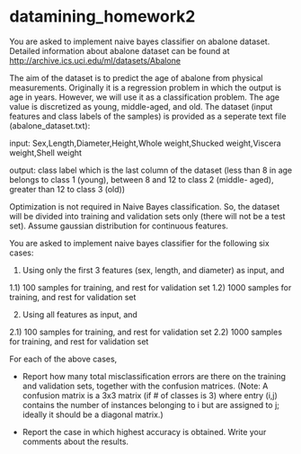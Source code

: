 # datamining_homework2
You are asked to implement naive bayes classifier on abalone dataset. 
Detailed information about abalone dataset can be found at
http://archive.ics.uci.edu/ml/datasets/Abalone

The aim of the dataset is to predict the age of abalone from physical measurements.
Originally it is a regression problem in which the output is age in years. However,
we will use it as a classification problem. The age value is discretized as young,
middle-aged, and old. The dataset (input features and class labels of the samples) is
provided as a seperate text file (abalone_dataset.txt):

input: Sex,Length,Diameter,Height,Whole weight,Shucked weight,Viscera weight,Shell
weight

output: class label which is the last column of the dataset
(less than 8 in age belongs to class 1 (young), between 8 and 12 to class 2 (middle-
aged), greater than 12 to class 3 (old))   

Optimization is not required in Naive Bayes classification. So, the dataset will be
divided into training and validation sets only (there will not be a test set). Assume
gaussian distribution for continuous features. 

You are asked to implement naive bayes classifier for the following six cases:

1) Using only the first 3 features (sex, length, and diameter) as input, and

  1.1) 100 samples for training, and rest for validation set
  1.2) 1000 samples for training, and rest for validation set

2) Using all features as input, and

  2.1) 100 samples for training, and rest for validation set
  2.2) 1000 samples for training, and rest for validation set

For each of the above cases,
- Report how many total misclassification errors are there on the
training and validation sets, together with the confusion matrices.
(Note: A confusion matrix is a 3x3 matrix (if # of classes is 3) where entry (i,j)
contains the number of instances belonging to i but are assigned to j; ideally it
should be a diagonal matrix.)

- Report the case in which highest accuracy is obtained. Write your comments about
the results. 
